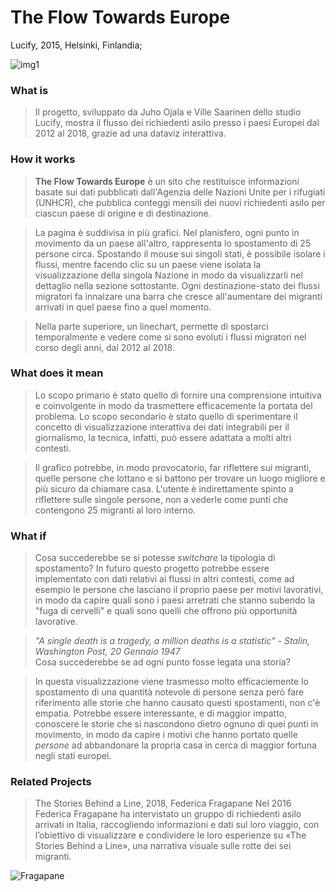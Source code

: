 # The Flow Towards Europe
Lucify, 2015, Helsinki, Finlandia;

![img1](https://github.com/RobertoAlesi/archive/blob/main/RobertoAlesi/Close_Reading/imgs/tfteurope.png)

### What is
>Il progetto, sviluppato da Juho Ojala e Ville Saarinen dello studio Lucify, mostra il flusso dei richiedenti asilo presso i paesi Europei dal 2012 al 2018, grazie ad una dataviz interattiva.


### How it works
>**The Flow Towards Europe** è un sito che restituisce informazioni basate sui dati pubblicati dall'Agenzia delle Nazioni Unite per i rifugiati (UNHCR), che pubblica conteggi mensili dei nuovi richiedenti asilo per ciascun paese di origine e di destinazione.

>La pagina è suddivisa in più grafici. Nel planisfero, ogni punto in movimento da un paese all'altro, rappresenta lo spostamento di 25 persone circa. Spostando il mouse sui singoli stati, è possibile isolare i flussi, mentre facendo clic su un paese viene isolata la visualizzazione della singola Nazione in modo da visualizzarli nel dettaglio nella sezione sottostante. Ogni destinazione-stato dei flussi migratori fa innalzare una barra che cresce all'aumentare dei migranti arrivati in quel paese fino a quel momento.

>Nella parte superiore, un linechart, permette di spostarci temporalmente e vedere come si sono evoluti i flussi migratori nel corso degli anni, dal 2012 al 2018.


### What does it mean
>Lo scopo primario è stato quello di fornire una comprensione intuitiva e coinvolgente in modo da trasmettere efficacemente la portata del problema.
Lo scopo secondario è stato quello di sperimentare il concetto di visualizzazione interattiva dei dati integrabili per il giornalismo, la tecnica, infatti, può essere adattata a molti altri contesti.

>Il grafico potrebbe, in modo provocatorio, far riflettere sui migranti, quelle persone che lottano e si battono per trovare un luogo migliore e più sicuro da chiamare casa. L'utente è indirettamente spinto a riflettere sulle singole persone, non a vederle come punti che contengono 25 migranti al loro interno.

### What if
>Cosa succederebbe se si potesse _switchare_ la tipologia di spostamento?
In futuro questo progetto potrebbe essere implementato con dati relativi ai flussi in altri contesti, come ad esempio le persone che lasciano il proprio paese per motivi lavorativi, in modo da capire quali sono i paesi arretrati che stanno subendo la "fuga di cervelli" e quali sono quelli che offrono più opportunità lavorative.  

>_"A single death is a tragedy, a million deaths is a statistic" - Stalin, Washington Post, 20 Gennaio 1947_  
Cosa succederebbe se ad ogni punto fosse legata una storia?

>In questa visualizzazione viene trasmesso molto efficaciemente lo spostamento di una quantità notevole di persone senza però fare riferimento alle storie che hanno causato questi spostamenti, non c'è empatia.
Potrebbe essere interessante, e di maggior impatto, conoscere le storie che si nascondono dietro ognuno di quei punti in movimento, in modo da capire i motivi che hanno portato quelle *persone* ad abbandonare la propria casa in cerca di maggior fortuna negli stati europei.

### Related Projects
> The Stories Behind a Line, 2018, Federica Fragapane 
Nel 2016 Federica Fragapane ha intervistato un gruppo di richiedenti asilo arrivati in Italia, raccogliendo informazioni e dati sul loro viaggio, con l’obiettivo di visualizzare e condividere le loro esperienze su «The Stories Behind a Line», una narrativa visuale sulle rotte dei sei migranti.

![Fragapane](https://user-images.githubusercontent.com/76455356/119791305-feac9700-bed4-11eb-9e58-d8164b20ce23.gif)

